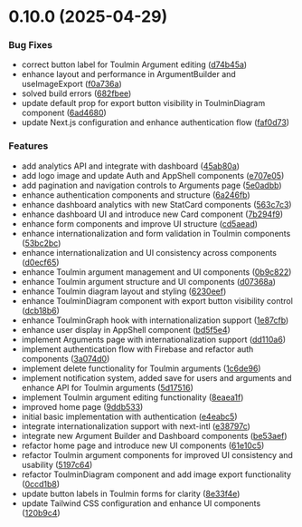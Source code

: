 # 0.10.0 (2025-04-29)


### Bug Fixes

* correct button label for Toulmin Argument editing ([d74b45a](https://github.com/gdamalis/toulmin-lab/commit/d74b45a3fe547ef33d4e1f7fb45a8aca9aea2dc6))
* enhance layout and performance in ArgumentBuilder and useImageExport ([f0a736a](https://github.com/gdamalis/toulmin-lab/commit/f0a736ad21961362560209a20da1f7a7126f5dd1))
* solved build errors ([682fbee](https://github.com/gdamalis/toulmin-lab/commit/682fbee024563085c3e7c2c7af517830095b9988))
* update default prop for export button visibility in ToulminDiagram component ([6ad4680](https://github.com/gdamalis/toulmin-lab/commit/6ad4680a0c17a3ce49ea7e8608d1740d284b5302))
* update Next.js configuration and enhance authentication flow ([faf0d73](https://github.com/gdamalis/toulmin-lab/commit/faf0d737e35979efb883b53ce583ec88c5db9aa1))


### Features

* add analytics API and integrate with dashboard ([45ab80a](https://github.com/gdamalis/toulmin-lab/commit/45ab80aebbc5c6cc45a8e410a110463734a153f4))
* add logo image and update Auth and AppShell components ([e707e05](https://github.com/gdamalis/toulmin-lab/commit/e707e055f128c1ecec7c68343945732cfc2ace5a))
* add pagination and navigation controls to Arguments page ([5e0adbb](https://github.com/gdamalis/toulmin-lab/commit/5e0adbb58a6feb101f0a25f514d2e2fc4d08f021))
* enhance authentication components and structure ([6a246fb](https://github.com/gdamalis/toulmin-lab/commit/6a246fbabc578f86b954128c9657317572a6b775))
* enhance dashboard analytics with new StatCard components ([563c7c3](https://github.com/gdamalis/toulmin-lab/commit/563c7c34513dd8169a8ed82bf9d782049964308b))
* enhance dashboard UI and introduce new Card component ([7b294f9](https://github.com/gdamalis/toulmin-lab/commit/7b294f95f22836b09fc81366c09030ecf2fb18b7))
* enhance form components and improve UI structure ([cd5aead](https://github.com/gdamalis/toulmin-lab/commit/cd5aeadfb707e4bfd43e94f6aa5510dd2befdb28))
* enhance internationalization and form validation in Toulmin components ([53bc2bc](https://github.com/gdamalis/toulmin-lab/commit/53bc2bc8e3116c8fb399d513fbe931eafe36e516))
* enhance internationalization and UI consistency across components ([d0ecf65](https://github.com/gdamalis/toulmin-lab/commit/d0ecf65c03fbdf3d94785f10602d1fc3a6ccecbf))
* enhance Toulmin argument management and UI components ([0b9c822](https://github.com/gdamalis/toulmin-lab/commit/0b9c822d7023be1e26004a833f824b9435767ffb))
* enhance Toulmin argument structure and UI components ([d07368a](https://github.com/gdamalis/toulmin-lab/commit/d07368aff024419421c68ac00a937dd983019c24))
* enhance Toulmin diagram layout and styling ([6230eef](https://github.com/gdamalis/toulmin-lab/commit/6230eef0f4098d3c2f707f71e582e33e4ccad0e3))
* enhance ToulminDiagram component with export button visibility control ([dcb18b6](https://github.com/gdamalis/toulmin-lab/commit/dcb18b6304e3cbd78f0edb397c8fc14173e0e684))
* enhance ToulminGraph hook with internationalization support ([1e87cfb](https://github.com/gdamalis/toulmin-lab/commit/1e87cfbb2d79aa0479c335b7772a3cbb922de444))
* enhance user display in AppShell component ([bd5f5e4](https://github.com/gdamalis/toulmin-lab/commit/bd5f5e40051854b818a1257eba5c32d8c9f3741c))
* implement Arguments page with internationalization support ([dd110a6](https://github.com/gdamalis/toulmin-lab/commit/dd110a62b03e8b2fa066bbf9cb18103c3aecf103))
* implement authentication flow with Firebase and refactor auth components ([3a074d0](https://github.com/gdamalis/toulmin-lab/commit/3a074d0abcc21b9d3701cf0568a4143479613de6))
* implement delete functionality for Toulmin arguments ([1c6de96](https://github.com/gdamalis/toulmin-lab/commit/1c6de96e5ac7be6e91bda846e36f788d2a1cbd87))
* implement notification system, added save for users and arguments and enhance API for Toulmin arguments ([5d17516](https://github.com/gdamalis/toulmin-lab/commit/5d17516344d4ea8a38df4085e18b3b211ee1c6fc))
* implement Toulmin argument editing functionality ([8eaea1f](https://github.com/gdamalis/toulmin-lab/commit/8eaea1fad115616373202f4842102376d3a47b60))
* improved home page ([9ddb533](https://github.com/gdamalis/toulmin-lab/commit/9ddb533ac4ca320157b39fca9abbcb7e93429edb))
* initial basic implementation with authentication ([e4eabc5](https://github.com/gdamalis/toulmin-lab/commit/e4eabc53cf5f422bde536c5bd35ac2cc59b1e8e5))
* integrate internationalization support with next-intl ([e38797c](https://github.com/gdamalis/toulmin-lab/commit/e38797cd63fa48eb075cda2fdd966b1477a74471))
* integrate new Argument Builder and Dashboard components ([be53aef](https://github.com/gdamalis/toulmin-lab/commit/be53aefe69dce9a21e25d90c52c399c5c5b24e29))
* refactor home page and introduce new UI components ([61e10c5](https://github.com/gdamalis/toulmin-lab/commit/61e10c5e1208762068e40903828a31841b3759a3))
* refactor Toulmin argument components for improved UI consistency and usability ([5197c64](https://github.com/gdamalis/toulmin-lab/commit/5197c6480649d5099441291f7d19a7d2865cedc7))
* refactor ToulminDiagram component and add image export functionality ([0ccd1b8](https://github.com/gdamalis/toulmin-lab/commit/0ccd1b89aba6c761b8ab66c5b07f0615c14b5440))
* update button labels in Toulmin forms for clarity ([8e33f4e](https://github.com/gdamalis/toulmin-lab/commit/8e33f4e5cc7b38a36b776dfc97a98d37fb5c3e8d))
* update Tailwind CSS configuration and enhance UI components ([120b9c4](https://github.com/gdamalis/toulmin-lab/commit/120b9c4556594781f8862fdb213dd7afd7800032))



